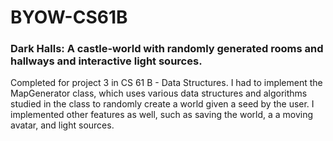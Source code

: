 # BYOW-CS61B
### Dark Halls: A castle-world with randomly generated rooms and hallways and interactive light sources.
Completed for project 3 in CS 61 B - Data Structures. I had to implement the MapGenerator class, which uses various data structures and algorithms studied in the class to randomly create a world given a seed by the user. I implemented other features as well, such as saving the world, a a moving avatar, and light sources. 
